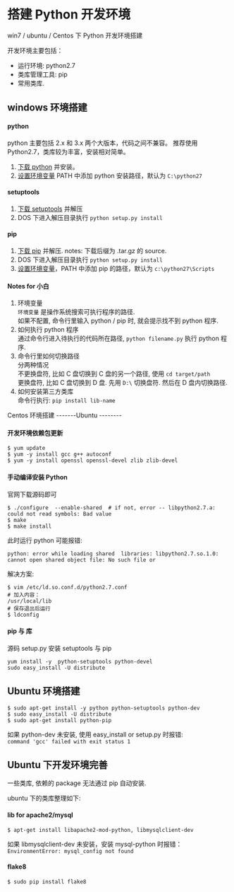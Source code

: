 搭建 Python 开发环境
====================

win7 / ubuntu / Centos 下 Python 开发环境搭建


开发环境主要包括：

- 运行环境: python2.7
- 类库管理工具: pip
- 常用类库.

windows 环境搭建
----------------

#### python

python 主要包括 2.x 和 3.x 两个大版本，代码之间不兼容。
推荐使用 Python2.7，类库较为丰富，安装相对简单。

1. [下载 python][download-python] 并安装。
2. [设置环境变量][set-env] PATH 中添加 python 安装路径，默认为 `C:\python27`

#### setuptools

1. [下载 setuptools][download-setuptools] 并解压
2. DOS 下进入解压目录执行 `python setup.py install`

#### pip

1. [下载 pip][download-pip] 并解压. notes: 下载后缀为 .tar.gz 的 source.
2. DOS 下进入解压目录执行 `python setup.py install`
3. [设置环境变量][set-env]，PATH 中添加 pip 的路径，默认为 `c:\python27\Scripts`

#### Notes for 小白

1. 环境变量  
    `环境变量` 是操作系统搜索可执行程序的路径.  
    如果不配置, 命令行里输入 python / pip 时, 就会提示找不到 python 程序.
2. 如何执行 python 程序  
    通过命令行进入待执行的代码所在路径, `python filename.py` 执行 python 程序.
3. 命令行里如何切换路径  
    分两种情况  
    不更换盘符, 比如 C 盘切换到 C 盘的另一个路径, 使用 `cd target/path`  
    更换盘符, 比如 C 盘切换到 D 盘. 先用 `D:\` 切换盘符. 然后在 D 盘内切换路径.
4. 如何安装第三方类库  
    命令行执行: `pip install lib-name`


[download-python]: http://www.python.org/getit/
[download-setuptools]: https://pypi.python.org/pypi/setuptools/1.1
[download-pip]: https://pypi.python.org/pypi/pip
[set-env]: http://zhidao.baidu.com/question/187573577.html


Centos 环境搭建
-------Ubuntu --------

#### 开发环境依赖包更新

```shell
$ yum update
$ yum -y install gcc g++ autoconf
$ yum -y install openssl openssl-devel zlib zlib-devel
```

#### 手动编译安装 Python

官网下载源码即可

```shell
$ ./configure  --enable-shared  # if not, error -- libpython2.7.a:  could not read symbols: Bad value
$ make
$ make install
```

此时运行 python 可能报错: 

```
python: error while loading shared  libraries: libpython2.7.so.1.0:
cannot open shared object file: No such file or
```

解决方案:

```shell
$ vim /etc/ld.so.conf.d/python2.7.conf
# 加入内容：
/usr/local/lib
# 保存退出后运行
$ ldconfig
```

#### pip 与 库

源码 setup.py 安装 setuptools 与 pip

```shell
yum install -y  python-setuptools python-devel
sudo easy_install -U distribute
```


Ubuntu 环境搭建
---------------

```shell
$ sudo apt-get install -y python python-setuptools python-dev
$ sudo easy_install -U distribute
$ sudo apt-get install python-pip
```

如果 python-dev 未安装,
使用 easy_install or setup.py 时报错:   
`command 'gcc' failed with exit status 1`

Ubuntu 下开发环境完善
---------------------

一些类库, 依赖的 package 无法通过 pip 自动安装.

ubuntu 下的类库整理如下:

#### lib for apache2/mysql

```shell
$ apt-get install libapache2-mod-python, libmysqlclient-dev
```

如果 libmysqlclient-dev 未安装，安装 mysql-python 时报错：  
`EnvironmentError: mysql_config not found`

#### flake8

```shell
$ sudo pip install flake8
```
